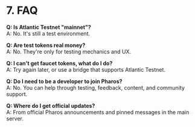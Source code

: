 # 7. FAQ

**Q: Is Atlantic Testnet "mainnet"?**  
A: No. It's still a test environment.

**Q: Are test tokens real money?**  
A: No. They're only for testing mechanics and UX.

**Q: I can't get faucet tokens, what do I do?**  
A: Try again later, or use a bridge that supports Atlantic Testnet.

**Q: Do I need to be a developer to join Pharos?**  
A: No. You can help through testing, feedback, content, and community support.

**Q: Where do I get official updates?**  
A: From official Pharos announcements and pinned messages in the main server.
